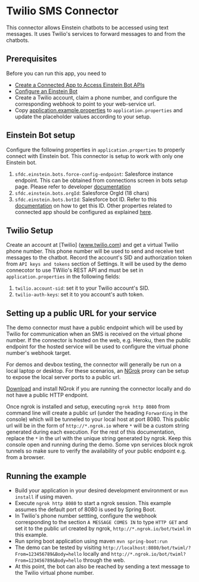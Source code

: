 # Twilio SMS Connector

This connector allows Einstein chatbots to be accessed using text messages. It uses Twilio's services to forward messages to and from the chatbots.

## Prerequisites

Before you can run this app, you need to

* [Create a Connected App to Access Einstein Bot APIs](https://developer.salesforce.com/docs/service/einstein-bot-api/guide/prerequisites.html#step-1:-create-a-connected-app)
* [Configure an Einstein Bot](https://developer.salesforce.com/docs/service/einstein-bot-api/guide/prerequisites.html#step-2:-configure-an-einstein-bot)
* Create a Twilio account, claim a phone number, and configure the corresponding webhook to point to your web-service url.
* Copy [application.example.properties](src/main/resources/application.example.properties)
  to `application.properties` and update the placeholder values according to your setup.

## Einstein Bot setup
Configure the following properties in `application.properties` to properly connect with Einstein bot. This connector is setup to work with only one Einstein bot.
1. `sfdc.einstein.bots.force-config-endpoint`: Salesforce instance endpoint. This can be obtained from connections screen in bots setup page. Please refer to developer [documentation](https://developer.salesforce.com/docs/service/einstein-bot-api/guide/prerequisites.html)
2. `sfdc.einstein.bots.orgId`: Salesforce OrgId (18 chars)
3. `sfdc.einstein.bots.botId`: Salesforce bot ID. Refer to this [documentation](https://developer.salesforce.com/docs/service/einstein-bot-api/guide/get-started.html#begin-a-new-session) on how to get this ID.
   Other properties related to connected app should be configured as explained [here](https://developer.salesforce.com/docs/service/einstein-bot-api/guide/get-started.html#begin-a-new-session).

## Twilio Setup
Create an account at [Twilio] (www.twilio.com) and get a virtual Twilio phone number. This phone number will be used to send and receive text messages to the chatbot. Record the account's SID and authorization token from `API keys and tokens` section of Settings. It will be used by the demo connecotor to use TWilio's REST API and must be set in `application.properties` in the following fields:
1. `twilio.account-sid`: set it to your Twilio account's SID. 
2. `twilio-auth-keys`: set it to you account's auth token.

## Setting up a public URL for your service
The demo connector must have a public endpoint which will be used by Twilio for communication when an SMS is received on the virtual phone number. If the connector is hosted on the web, e.g. Heroku, then the public endpoint for the hosted service will be used to configure the virtual phone number's webhook target. 

For demos and devbox testing, the connector will generally be run on a local laptop or desktop. For these scenarios, an [NGrok](ngrok.com) proxy can be setup to expose the local server ports to a public url. 

[Download](https://ngrok.com/download) and install NGrok if you are running the connector locally and do not have a public HTTP endpoint. 

Once ngrok is installed and setup, executing `ngrok http 8080` from command line will create a public url (under the heading `Forwarding` in the console) which will be tunneled to your local host at port 8080. This public url will be in the form of `http://*.ngrok.io` where `*` will be a custom string generated during each execution. For the rest of this documentation, replace the `*` in the url with the unique string generated by ngrok. Keep this console open and running during the demo. Some vpn services block ngrok tunnels so make sure to verify the availability of your public endpoint e.g. from a browser.

## Running the example
* Build your application in your desired development environment or `mvn install` if using maven.
* Execute `ngrok http 8080` to start a ngrok session. This example assumes the default port of 8080 is used by Spring Boot.  
* In Twilio's phone number settting, configure the webhook corresponding to the section `A MESSAGE COMES IN` to type `HTTP GET` and set it to the public url created by ngrok,   `http://*.ngrok.io/bot/twiml` in this example.
* Run spring boot application using maven `mvn spring-boot:run`
* The demo can be tested by visiting `http://localhost:8080/bot/twiml/?From=123456789&Body=hello` locally and `http://*.ngrok.io/bot/twiml?From=123456789&Body=hello` through the web.  
* At this point, the bot can also be reached by sending a text message to the Twilio virtual phone number.


